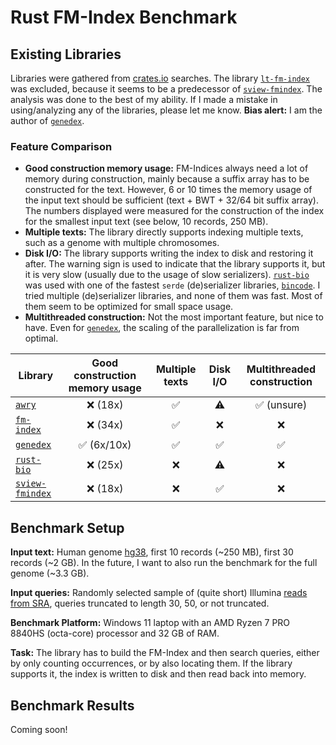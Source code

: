 # Rust FM-Index Benchmark

## Existing Libraries

Libraries were gathered from [crates.io](crates.io) searches. The library [`lt-fm-index`] was excluded, because it seems to be a predecessor of [`sview-fmindex`]. The analysis was done to the best of my ability. If I made a mistake in using/analyzing any of the libraries, please let me know. **Bias alert:** I am the author of [`genedex`].

### Feature Comparison

- **Good construction memory usage:** FM-Indices always need a lot of memory during construction, mainly because a suffix array has to be constructed for the text. However, 6 or 10 times the memory usage of the input text should be sufficient (text + BWT + 32/64 bit suffix array). The numbers displayed were measured for the construction of the index for the smallest input text (see below, 10 records, 250 MB).
- **Multiple texts:** The library directly supports indexing multiple texts, such as a genome with multiple chromosomes.
- **Disk I/O:** The library supports writing the index to disk and restoring it after. The warning sign is used to indicate that the library supports it, but it is very slow (usually due to the usage of slow serializers). [`rust-bio`] was used with one of the fastest `serde` (de)serializer libraries, [`bincode`]. I tried multiple (de)serializer libraries, and none of them was fast. Most of them seem to be optimized for small space usage.
- **Multithreaded construction:** Not the most important feature, but nice to have. Even for [`genedex`], the scaling of the parallelization is far from optimal.

| **Library** | **Good construction memory usage** | **Multiple texts** |  **Disk I/O** | **Multithreaded construction** | 
| ----------- | :-------------: | :-------------: | :-------------: | :-------------: | 
| [`awry`]          | ❌ (18x) | ✅ | ⚠️ | ✅ (unsure) |
| [`fm-index`]      | ❌ (34x) | ✅ | ❌ | ❌ |
| [`genedex`]       | ✅ (6x/10x) | ✅ | ✅ | ✅ |
| [`rust-bio`]      | ❌ (25x) | ❌  | ⚠️ | ❌ |
| [`sview-fmindex`] | ❌ (18x) | ❌ | ✅ | ❌ |

## Benchmark Setup

**Input text:** Human genome [hg38](https://www.ncbi.nlm.nih.gov/datasets/genome/GCF_000001405.38/), first 10 records (~250 MB), first 30 records (~2 GB). In the future, I want to also run the benchmark for the full genome (~3.3 GB).

**Input queries:** Randomly selected sample of (quite short) Illumina [reads from SRA](https://www.ncbi.nlm.nih.gov/sra/ERX14765811), queries truncated to length 30, 50, or not truncated.

**Benchmark Platform:** Windows 11 laptop with an AMD Ryzen 7 PRO 8840HS (octa-core) processor and 32 GB of RAM.

**Task:** The library has to build the FM-Index and then search queries, either by only counting occurrences, or by also locating them. If the library supports it, the index is written to disk and then read back into memory.

## Benchmark Results

Coming soon!

[`awry`]: https://github.com/UM-Applied-Algorithms-Lab/AWRY
[`bincode`]: https://sr.ht/~stygianentity/bincode/
[`fm-index`]: https://github.com/ajalab/fm-index
[`genedex`]: https://github.com/feldroop/genedex
[`rust-bio`]: https://github.com/rust-bio/rust-bio
[`lt-fm-index`]: https://github.com/baku4/lt-fm-index/
[`sview-fmindex`]: https://github.com/baku4/sview-fmindex
